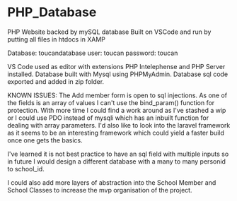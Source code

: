 # PHP_Database

PHP Website backed by mySQL database
Built on VSCode and run by putting all files in htdocs in XAMP

Database: toucandatabase
user: toucan
password: toucan

VS Code used as editor with extensions PHP Intelephense and PHP Server installed.
Database built with Mysql using PHPMyAdmin. Database sql code exported and added in zip folder.

KNOWN ISSUES:
The Add member form is open to sql injections. As one of the fields is an array of values I can't use the bind_param() function for protection. With more time I could find a work around as I've stashed a wip or I could use PDO instead of mysqli which has an inbuilt function for dealing with array parameters. I'd also like to look into the laravel framework as it seems to be an interesting framework which could yield a faster build once one gets the basics.

I've learned it is not best practice to have an sql field with multiple inputs so in future I would design a different database with a many to many personid to school_id.

I could also add more layers of abstraction into the School Member and School Classes to increase the mvp organisation of the project.
